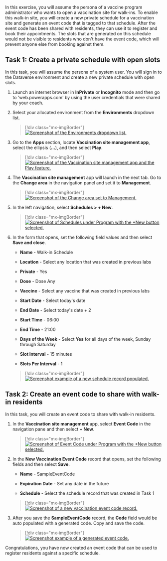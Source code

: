 In this exercise, you will assume the persona of a vaccine program administrator who wants to open a vaccination site for walk-ins. To enable this walk-in site, you will create a new private schedule for a vaccination site and generate an event code that is tagged to that schedule. After the event code has been shared with residents, they can use it to register and book their appointments. The slots that are generated on this schedule would not be visible to residents who don't have the event code, which will prevent anyone else from booking against them.

## Task 1: Create a private schedule with open slots

In this task, you will assume the persona of a system user. You will sign in to the Dataverse environment and create a new private schedule with open slots.

1. Launch an internet browser in **InPrivate** or **Incognito** mode and then go to 'web.powerapps.com' by using the user credentials that were shared by your coach.

1. Select your allocated environment from the **Environments** dropdown list.

	> [!div class="mx-imgBorder"]
	> [![Screenshot of the Environments dropdown list.](../media/environments.png)](../media/environments.png#lightbox)

1. Go to the **Apps** section, locate **Vaccination site management app**, select the ellipsis (**...**), and then select **Play**.

	> [!div class="mx-imgBorder"]
	> [![Screenshot of the Vaccination site management app and the Play feature.](../media/play.png)](../media/play.png#lightbox)

1. The **Vaccination site management** app will launch in the next tab. Go to the **Change area** in the navigation panel and set it to **Management**.

	> [!div class="mx-imgBorder"]
	> [![Screenshot of the Change area set to Management.](../media/management.png)](../media/management.png#lightbox)

1. In the left navigation, select **Schedules > + New**.

	> [!div class="mx-imgBorder"]
	> [![Screenshot of Schedules under Program with the +New button selected.](../media/new-schedule.png)](../media/new-schedule.png#lightbox)

1. In the form that opens, set the following field values and then select **Save and close**.

    - **Name** - Walk-in Schedule

    - **Location** - Select any location that was created in previous labs

    - **Private** - Yes

    - **Dose** - Dose Any

    - **Vaccine** - Select any vaccine that was created in previous labs

    - **Start Date** - Select today's date

    - **End Date** - Select today's date + 2

    - **Start Time** - 06:00

    - **End Time** - 21:00

    - **Days of the Week** - Select **Yes** for all days of the week, Sunday through Saturday

    - **Slot Interval** - 15 minutes

    - **Slots Per Interval** - 1

	> [!div class="mx-imgBorder"]
	> [![Screenshot example of a new schedule record populated.](../media/schedule-values.png)](../media/schedule-values.png#lightbox)

## Task 2: Create an event code to share with walk-in residents
In this task, you will create an event code to share with walk-in residents.

1. In the **Vaccination site management** app, select **Event Code** in the navigation pane and then select **+ New**.

	> [!div class="mx-imgBorder"]
	> [![Screenshot of Event Code under Program with the +New button selected.](../media/new-event-code.png)](../media/new-event-code.png#lightbox)

1. In the **New Vaccination Event Code** record that opens, set the following fields and then select **Save**.

    - **Name** - SampleEventCode

    - **Expiration Date** - Set any date in the future

    - **Schedule** - Select the schedule record that was created in Task 1 

	> [!div class="mx-imgBorder"]
	> [![Screenshot of a new vaccination event code record.](../media/event-code-record.png)](../media/event-code-record.png#lightbox)

1. After you save the **SampleEventCode** record, the **Code** field would be auto populated with a generated code. Copy and save the code.

	> [!div class="mx-imgBorder"]
	> [![Screenshot example of a generated event code.](../media/code.png)](../media/code.png#lightbox)

Congratulations, you have now created an event code that can be used to register residents against a specific schedule.

